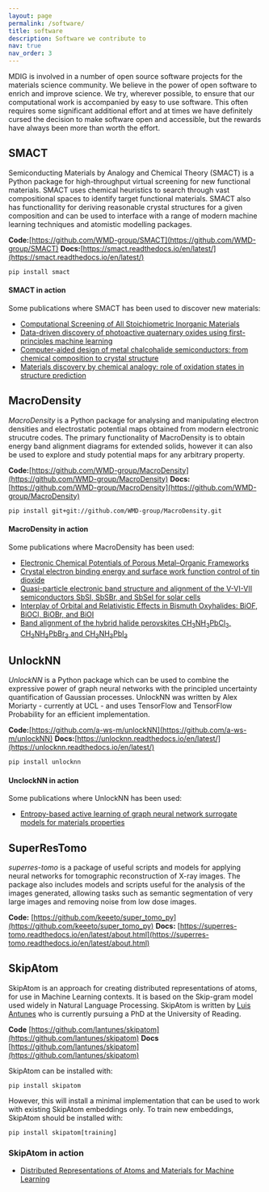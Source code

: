 ```yaml
---
layout: page
permalink: /software/
title: software
description: Software we contribute to
nav: true
nav_order: 3
---
```


MDIG is involved in a number of open source software projects for the materials science 
community. We believe in the power of open software to enrich and improve science. We
try, wherever possible, to ensure that our computational work is accompanied by easy
to use software. This often requires some significant additional effort and at times
we have definitely cursed the decision to make software open and accessible, but the 
rewards have always been more than worth the effort. 

## SMACT

Semiconducting Materials by Analogy and Chemical Theory (SMACT) is a Python package
for high-throughput virtual screening for new functional materials. SMACT uses 
chemical heuristics to search through vast compositional spaces to identify target
functional materials. SMACT also has functionallity for deriving reasonable 
crystal structures for a given composition and can be used to interface with a range
of modern machine learning techniques and atomistic modelling packages.

**Code:**[https://github.com/WMD-group/SMACT](https://github.com/WMD-group/SMACT) 
**Docs:**[https://smact.readthedocs.io/en/latest/](https://smact.readthedocs.io/en/latest/)

```bash
pip install smact
```

#### SMACT in action

Some publications where SMACT has been used to discover new materials:

* [Computational Screening of All Stoichiometric Inorganic Materials](https://www.sciencedirect.com/science/article/pii/S2451929416301553)
* [Data-driven discovery of photoactive quaternary oxides using first-principles machine learning](https://pubs.acs.org/doi/abs/10.1021/acs.chemmater.9b01519)
* [Computer-aided design of metal chalcohalide semiconductors: from chemical composition to crystal structure](https://pubs.rsc.org/en/content/articlehtml/2018/sc/c7sc03961a)
* [Materials discovery by chemical analogy: role of oxidation states in structure prediction](https://pubs.rsc.org/en/content/articlehtml/2018/fd/c8fd00032h)

## MacroDensity

_MacroDensity_ is a Python package for analysing and manipulating electron densities and 
electrostatic potential maps obtained from modern electronic strucutre codes. The 
primary functionality of MacroDensity is to obtain energy band alignment diagrams for
extended solids, however it can also be used to explore and study potential maps for
any arbitrary property.

**Code:**[https://github.com/WMD-group/MacroDensity](https://github.com/WMD-group/MacroDensity)
**Docs:**[https://github.com/WMD-group/MacroDensity](https://github.com/WMD-group/MacroDensity)

```bash
pip install git+git://github.com/WMD-group/MacroDensity.git
```
#### MacroDensity in action

Some publications where MacroDensity has been used:

* [Electronic Chemical Potentials of Porous Metal–Organic Frameworks](https://pubs.acs.org/doi/full/10.1021/ja4110073)
* [Crystal electron binding energy and surface work function control of tin dioxide](https://journals.aps.org/prb/abstract/10.1103/PhysRevB.89.115320)
* [Quasi-particle electronic band structure and alignment of the V-VI-VII semiconductors SbSI, SbSBr, and SbSeI for solar cells](https://aip.scitation.org/doi/abs/10.1063/1.4943973)
* [Interplay of Orbital and Relativistic Effects in Bismuth Oxyhalides: BiOF, BiOCl, BiOBr, and BiOI](https://pubs.acs.org/doi/full/10.1021/acs.chemmater.6b00349)
* [Band alignment of the hybrid halide perovskites CH<sub>3</sub>NH<sub>3</sub>PbCl<sub>3</sub>, CH<sub>3</sub>NH<sub>3</sub>PbBr<sub>3</sub> and CH<sub>3</sub>NH<sub>3</sub>PbI<sub>3</sub>](https://pubs.rsc.org/en/content/articlehtml/2015/mh/c4mh00174e)


## UnlockNN

_UnlockNN_ is a Python package which can be used to combine the expressive power of 
graph neural networks with the principled uncertainty quantification of Gaussian 
processes. UnlockNN was written by Alex Moriarty - currently at UCL - and uses
TensorFlow and TensorFlow Probability for an efficient implementation.

**Code:**[https://github.com/a-ws-m/unlockNN](https://github.com/a-ws-m/unlockNN)
**Docs:**[https://unlocknn.readthedocs.io/en/latest/](https://unlocknn.readthedocs.io/en/latest/)

```bash
pip install unlocknn
```
#### UnclockNN in action

Some publications where UnlockNN has been used:

* [Entropy-based active learning of graph neural network surrogate models for materials properties](https://aip.scitation.org/doi/abs/10.1063/5.0065694)

## SuperResTomo

_superres-tomo_ is a package of useful scripts and models for applying neural networks for tomographic reconstruction of X-ray images. The package also includes models and scripts useful for the analysis of the images generated, allowing tasks such as semantic segmentation of very large images and removing noise from low dose images.

**Code:** [https://github.com/keeeto/super_tomo_py](https://github.com/keeeto/super_tomo_py)
**Docs:** [https://superres-tomo.readthedocs.io/en/latest/about.html](https://superres-tomo.readthedocs.io/en/latest/about.html)

## SkipAtom

SkipAtom is an approach for creating distributed representations of atoms, for use in Machine Learning contexts. It is
based on the Skip-gram model used widely in Natural Language Processing. SkipAtom is written by [Luis Antunes](https://github.com/lantunes) who is currently pursuing a PhD at the University of Reading.

**Code** [https://github.com/lantunes/skipatom](https://github.com/lantunes/skipatom)
**Docs** [https://github.com/lantunes/skipatom](https://github.com/lantunes/skipatom)

SkipAtom can be installed with:
```
pip install skipatom
```
However, this will install a minimal implementation that can be used to work with existing SkipAtom embeddings only. To 
train new embeddings, SkipAtom should be installed with:
```
pip install skipatom[training]
```
### SkipAtom in action

* [Distributed Representations of Atoms and Materials for Machine Learning](https://www.nature.com/articles/s41524-022-00729-3)
